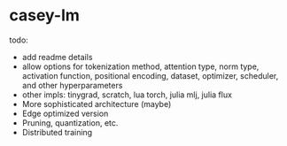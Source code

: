 # casey-lm


todo:
- add readme details
- allow options for tokenization method, attention type, norm type, activation function, positional encoding, dataset, optimizer, scheduler, and other hyperparameters
- other impls: tinygrad, scratch, lua torch, julia mlj, julia flux
- More sophisticated architecture (maybe)
- Edge optimized version
- Pruning, quantization, etc.
- Distributed training